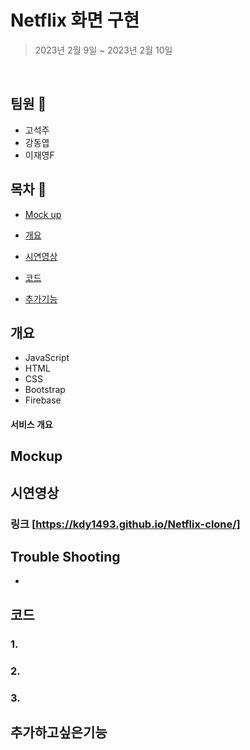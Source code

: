  # Netflix 화면 구현
> 2023년 2월 9일 ~ 2023년 2월 10일


<div align='center'>
</div>
<br/>

## 팀원 💁
- 고석주
- 강동엽
- 이재영F



## 목차 :bookmark_tabs:

- [Mock up](#Mockup)


- [개요](#개요)


- [시연영상](#시연영상)



- [코드](#코드)


- [추가기능](#추가하고싶은기능)

## 개요
- JavaScript
- HTML
- CSS
- Bootstrap
- Firebase


#### 서비스 개요


## Mockup


## 시연영상





### 링크 [https://kdy1493.github.io/Netflix-clone/]




## Trouble Shooting
- 





## 코드



### 1. 

### 2. 


### 3. 



## 추가하고싶은기능
